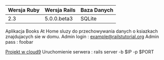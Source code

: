 | Wersja Ruby | Wersja Rails | Baza Danych  |
|-------------|--------------|--------------|
|     2.3     | 5.0.0.beta3  |    SQLite    |

Aplikacja Books At Home sluzy do przechowywania danych o ksiazkach znajdujacych sie w domu.
Admin login : example@railstutorial.org
Admin pass : foobar

[Projekt w cloud9](https://ide.c9.io/suscilowicz/books-at-home)
Uruchomienie serwera : rails server -b $IP -p $PORT
